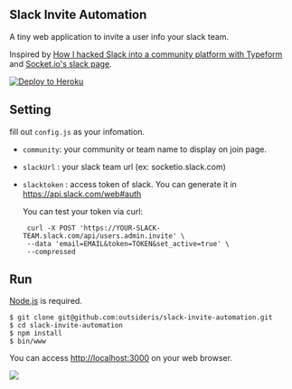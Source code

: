 Slack Invite Automation
------------

A tiny web application to invite a user info your slack team.

Inspired by
[How I hacked Slack into a community platform with Typeform](https://levels.io/slack-typeform-auto-invite-sign-ups/)
and
[Socket.io's slack page](http://socket.io/slack/).

[![Deploy to Heroku](https://www.herokucdn.com/deploy/button.png)](https://heroku.com/deploy)

## Setting
fill out `config.js` as your infomation.

* `community`: your community or team name to display on join page.
* `slackUrl` : your slack team url (ex: socketio.slack.com)
* `slacktoken` : access token of slack.
  You can generate it in <https://api.slack.com/web#auth>

  You can test your token via curl:

  ```shell
   curl -X POST 'https://YOUR-SLACK-TEAM.slack.com/api/users.admin.invite' \
   --data 'email=EMAIL&token=TOKEN&set_active=true' \
   --compressed
  ```

## Run
[Node.js](http://nodejs.org/) is required.

```shell
$ git clone git@github.com:outsideris/slack-invite-automation.git
$ cd slack-invite-automation
$ npm install
$ bin/www
```

You can access <http://localhost:3000> on your web browser.

![](https://raw.github.com/outsideris/slack-invite-automation/master/screenshots/join-page.png)
